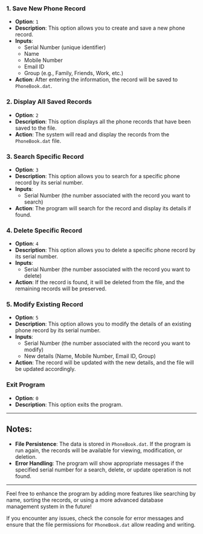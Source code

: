 
### 1. Save New Phone Record

- **Option**: `1`
- **Description**: This option allows you to create and save a new phone record.
- **Inputs**:
  - Serial Number (unique identifier)
  - Name
  - Mobile Number
  - Email ID
  - Group (e.g., Family, Friends, Work, etc.)
- **Action**: After entering the information, the record will be saved to `PhoneBook.dat`.

### 2. Display All Saved Records

- **Option**: `2`
- **Description**: This option displays all the phone records that have been saved to the file.
- **Action**: The system will read and display the records from the `PhoneBook.dat` file.

### 3. Search Specific Record

- **Option**: `3`
- **Description**: This option allows you to search for a specific phone record by its serial number.
- **Inputs**:
  - Serial Number (the number associated with the record you want to search)
- **Action**: The program will search for the record and display its details if found.

### 4. Delete Specific Record

- **Option**: `4`
- **Description**: This option allows you to delete a specific phone record by its serial number.
- **Inputs**:
  - Serial Number (the number associated with the record you want to delete)
- **Action**: If the record is found, it will be deleted from the file, and the remaining records will be preserved.

### 5. Modify Existing Record

- **Option**: `5`
- **Description**: This option allows you to modify the details of an existing phone record by its serial number.
- **Inputs**:
  - Serial Number (the number associated with the record you want to modify)
  - New details (Name, Mobile Number, Email ID, Group)
- **Action**: The record will be updated with the new details, and the file will be updated accordingly.

### Exit Program

- **Option**: `0`
- **Description**: This option exits the program.

---

## Notes:

- **File Persistence**: The data is stored in `PhoneBook.dat`. If the program is run again, the records will be available for viewing, modification, or deletion.
- **Error Handling**: The program will show appropriate messages if the specified serial number for a search, delete, or update operation is not found.

---

Feel free to enhance the program by adding more features like searching by name, sorting the records, or using a more advanced database management system in the future!

If you encounter any issues, check the console for error messages and ensure that the file permissions for `PhoneBook.dat` allow reading and writing.
